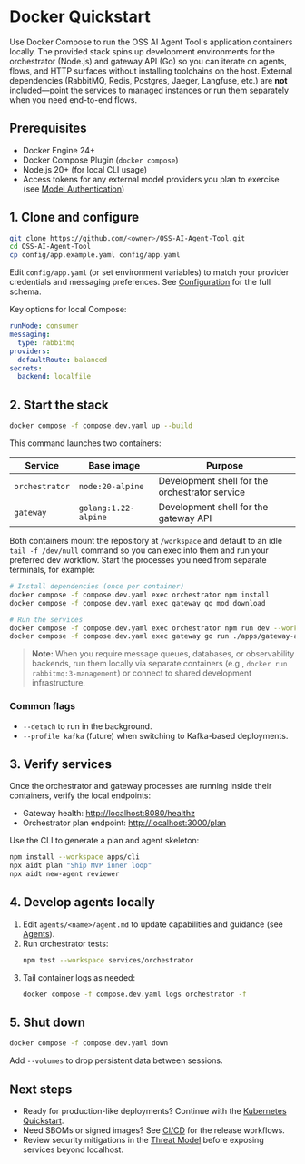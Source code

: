 # Docker Quickstart

Use Docker Compose to run the OSS AI Agent Tool's application containers locally. The provided stack spins up development environments for the orchestrator (Node.js) and gateway API (Go) so you can iterate on agents, flows, and HTTP surfaces without installing toolchains on the host. External dependencies (RabbitMQ, Redis, Postgres, Jaeger, Langfuse, etc.) are **not** included—point the services to managed instances or run them separately when you need end-to-end flows.

## Prerequisites

* Docker Engine 24+
* Docker Compose Plugin (`docker compose`)
* Node.js 20+ (for local CLI usage)
* Access tokens for any external model providers you plan to exercise (see [Model Authentication](./model-authentication.md))

## 1. Clone and configure

```bash
git clone https://github.com/<owner>/OSS-AI-Agent-Tool.git
cd OSS-AI-Agent-Tool
cp config/app.example.yaml config/app.yaml
```

Edit `config/app.yaml` (or set environment variables) to match your provider credentials and messaging preferences. See [Configuration](./configuration.md) for the full schema.

Key options for local Compose:

```yaml
runMode: consumer
messaging:
  type: rabbitmq
providers:
  defaultRoute: balanced
secrets:
  backend: localfile
```

## 2. Start the stack

```bash
docker compose -f compose.dev.yaml up --build
```

This command launches two containers:

| Service | Base image | Purpose |
| --- | --- | --- |
| `orchestrator` | `node:20-alpine` | Development shell for the orchestrator service |
| `gateway` | `golang:1.22-alpine` | Development shell for the gateway API |

Both containers mount the repository at `/workspace` and default to an idle `tail -f /dev/null` command so you can exec into them and run your preferred dev workflow. Start the processes you need from separate terminals, for example:

```bash
# Install dependencies (once per container)
docker compose -f compose.dev.yaml exec orchestrator npm install
docker compose -f compose.dev.yaml exec gateway go mod download

# Run the services
docker compose -f compose.dev.yaml exec orchestrator npm run dev --workspace services/orchestrator
docker compose -f compose.dev.yaml exec gateway go run ./apps/gateway-api
```

> **Note:** When you require message queues, databases, or observability backends, run them locally via separate containers (e.g., `docker run rabbitmq:3-management`) or connect to shared development infrastructure.

### Common flags

* `--detach` to run in the background.
* `--profile kafka` (future) when switching to Kafka-based deployments.

## 3. Verify services

Once the orchestrator and gateway processes are running inside their containers, verify the local endpoints:

* Gateway health: <http://localhost:8080/healthz>
* Orchestrator plan endpoint: <http://localhost:3000/plan>

Use the CLI to generate a plan and agent skeleton:

```bash
npm install --workspace apps/cli
npx aidt plan "Ship MVP inner loop"
npx aidt new-agent reviewer
```

## 4. Develop agents locally

1. Edit `agents/<name>/agent.md` to update capabilities and guidance (see [Agents](./agents.md)).
2. Run orchestrator tests:
   ```bash
   npm test --workspace services/orchestrator
   ```
3. Tail container logs as needed:
   ```bash
   docker compose -f compose.dev.yaml logs orchestrator -f
   ```

## 5. Shut down

```bash
docker compose -f compose.dev.yaml down
```

Add `--volumes` to drop persistent data between sessions.

## Next steps

* Ready for production-like deployments? Continue with the [Kubernetes Quickstart](./kubernetes-quickstart.md).
* Need SBOMs or signed images? See [CI/CD](./ci-cd.md) for the release workflows.
* Review security mitigations in the [Threat Model](./SECURITY-THREAT-MODEL.md) before exposing services beyond localhost.
